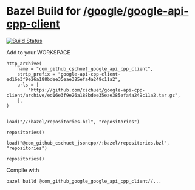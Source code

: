 # Bazel Build for [/google/google-api-cpp-client](https://github.com/google/google-api-cpp-client)

[![Build Status](https://travis-ci.org/cschuet/google-api-cpp-client.svg?branch=master)](https://travis-ci.org/cschuet/google-api-cpp-client)

Add to your WORKSPACE

```
http_archive(
    name = "com_github_cschuet_google_api_cpp_client",
    strip_prefix = "google-api-cpp-client-ed16e3f9e26a188bdee35eae385efa4a249c11a2",
    urls = [
        "https://github.com/cschuet/google-api-cpp-client/archive/ed16e3f9e26a188bdee35eae385efa4a249c11a2.tar.gz",
    ],
)


load("//:bazel/repositories.bzl", "repositories")

repositories()

load("@com_github_cschuet_jsoncpp//:bazel/repositories.bzl", "repositories")

repositories()
```

Compile with
```
bazel build @com_github_google_google_api_cpp_client//...
```

